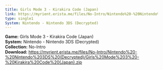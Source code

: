 ```yaml
---
title: Girls Mode 3 - Kirakira Code (Japan)
link: https://myrient.erista.me/files/No-Intro/Nintendo%20-%20Nintendo%203DS%20(Decrypted)/Girls%20Mode%203%20-%20Kirakira%20Code%20(Japan).zip
type: single1
System: Nintendo - Nintendo 3DS (Decrypted)
---
```

<b>Game:</b> Girls Mode 3 - Kirakira Code (Japan)<br>
<b>System:</b> Nintendo - Nintendo 3DS (Decrypted)<br>
<b>Collection:</b> No-Intro<br>
<b>Download:</b> https://myrient.erista.me/files/No-Intro/Nintendo%20-%20Nintendo%203DS%20(Decrypted)/Girls%20Mode%203%20-%20Kirakira%20Code%20(Japan).zip